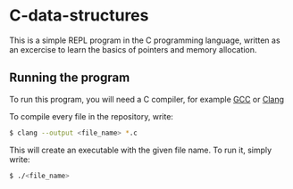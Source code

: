 # C-data-structures

This is a simple REPL program in the C programming language, written as an excercise to learn the basics of pointers and memory allocation.

## Running the program

To run this program, you will need a C compiler, for example [GCC](https://gcc.gnu.org/) or [Clang](https://clang.llvm.org/)

To compile every file in the repository, write:

```bash
$ clang --output <file_name> *.c
```

This will create an executable with the given file name. To run it, simply write:

```bash
$ ./<file_name>
```
